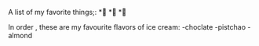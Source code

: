 A list of my favorite things;:
  *🥇
  *🥈
  *🥉

In order , these are my favourite flavors of ice cream:
-choclate
-pistchao
-almond
